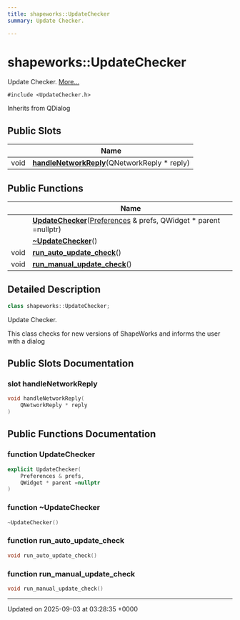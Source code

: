 ```yaml
---
title: shapeworks::UpdateChecker
summary: Update Checker. 

---
```


# shapeworks::UpdateChecker



Update Checker.  [More...](#detailed-description)


`#include <UpdateChecker.h>`

Inherits from QDialog

## Public Slots

|                | Name           |
| -------------- | -------------- |
| void | **[handleNetworkReply](../Classes/classshapeworks_1_1UpdateChecker.md#slot-handlenetworkreply)**(QNetworkReply * reply) |

## Public Functions

|                | Name           |
| -------------- | -------------- |
| | **[UpdateChecker](../Classes/classshapeworks_1_1UpdateChecker.md#function-updatechecker)**([Preferences](../Classes/classPreferences.md) & prefs, QWidget * parent =nullptr) |
| | **[~UpdateChecker](../Classes/classshapeworks_1_1UpdateChecker.md#function-~updatechecker)**() |
| void | **[run_auto_update_check](../Classes/classshapeworks_1_1UpdateChecker.md#function-run-auto-update-check)**() |
| void | **[run_manual_update_check](../Classes/classshapeworks_1_1UpdateChecker.md#function-run-manual-update-check)**() |

## Detailed Description

```cpp
class shapeworks::UpdateChecker;
```

Update Checker. 

This class checks for new versions of ShapeWorks and informs the user with a dialog 

## Public Slots Documentation

### slot handleNetworkReply

```cpp
void handleNetworkReply(
    QNetworkReply * reply
)
```


## Public Functions Documentation

### function UpdateChecker

```cpp
explicit UpdateChecker(
    Preferences & prefs,
    QWidget * parent =nullptr
)
```


### function ~UpdateChecker

```cpp
~UpdateChecker()
```


### function run_auto_update_check

```cpp
void run_auto_update_check()
```


### function run_manual_update_check

```cpp
void run_manual_update_check()
```


-------------------------------

Updated on 2025-09-03 at 03:28:35 +0000